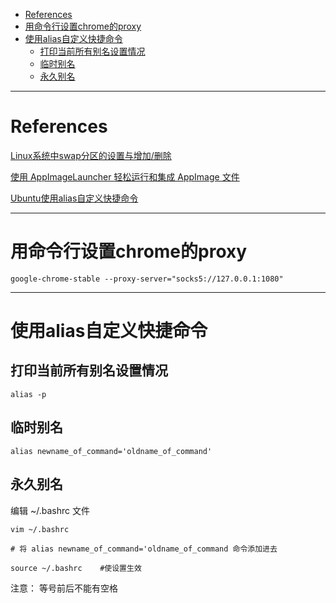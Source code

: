 - [References](#references)
- [用命令行设置chrome的proxy](#%e7%94%a8%e5%91%bd%e4%bb%a4%e8%a1%8c%e8%ae%be%e7%bd%aechrome%e7%9a%84proxy)
- [使用alias自定义快捷命令](#%e4%bd%bf%e7%94%a8alias%e8%87%aa%e5%ae%9a%e4%b9%89%e5%bf%ab%e6%8d%b7%e5%91%bd%e4%bb%a4)
  - [打印当前所有别名设置情况](#%e6%89%93%e5%8d%b0%e5%bd%93%e5%89%8d%e6%89%80%e6%9c%89%e5%88%ab%e5%90%8d%e8%ae%be%e7%bd%ae%e6%83%85%e5%86%b5)
  - [临时别名](#%e4%b8%b4%e6%97%b6%e5%88%ab%e5%90%8d)
  - [永久别名](#%e6%b0%b8%e4%b9%85%e5%88%ab%e5%90%8d)

---

# References

[Linux系统中swap分区的设置与增加/删除](https://www.jb51.net/article/142928.htm)

[使用 AppImageLauncher 轻松运行和集成 AppImage 文件](https://cloud.tencent.com/developer/news/215568)

[Ubuntu使用alias自定义快捷命令](https://blog.csdn.net/weixin_40293491/article/details/81177423)

---

# 用命令行设置chrome的proxy

```shell
google-chrome-stable --proxy-server="socks5://127.0.0.1:1080"
```

---

# 使用alias自定义快捷命令

## 打印当前所有别名设置情况

```shell
alias -p
```

## 临时别名

```shell
alias newname_of_command='oldname_of_command'
```

## 永久别名

编辑 ~/.bashrc 文件

```shell
vim ~/.bashrc

# 将 alias newname_of_command='oldname_of_command 命令添加进去

source ~/.bashrc    #使设置生效
```

注意：
等号前后不能有空格
